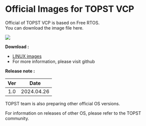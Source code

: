 # Official Images for TOPST VCP 

Official of TOPST VCP is based on Free RTOS.  
You can download the image file here.  

<img src="https://github.com/topst-development/Documentation/assets/161264431/626b98b5-dadf-4734-b70e-c25491916773">  

**Download :**  
-	[LINUX images](https://drive.google.com/file/d/1dptd30hq__tFXrF4GobiqJaFSWOSXe43/view?usp=drive_link)
-	For more information, please visit github

**Release note :**  

|Ver|   Date   |
|:-:|:--------:|
|1.0|2024.04.26|  

TOPST team is also preparing other official OS versions.  

For information on releases of other OS, please refer to the TOPST community.  
